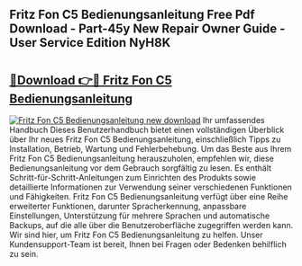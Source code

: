 ## Fritz Fon C5 Bedienungsanleitung Free Pdf Download - Part-45y New Repair Owner Guide - User Service Edition NyH8K

# <h2><a href="http://df0w6qv.blite.top/?on=Fritz+Fon+C5+Bedienungsanleitung">🔗Download 👉🔴 Fritz Fon C5 Bedienungsanleitung</a></h2>

[![Fritz Fon C5 Bedienungsanleitung new download](https://i.imgur.com/lujVjoI.png)](http://df0w6qv.blite.top/?on=Fritz+Fon+C5+Bedienungsanleitung)
Ihr umfassendes Handbuch Dieses Benutzerhandbuch bietet einen vollständigen Überblick über Ihr neues Fritz Fon C5 Bedienungsanleitung, einschließlich Tipps zu Installation, Betrieb, Wartung und Fehlerbehebung. Um das Beste aus Ihrem Fritz Fon C5 Bedienungsanleitung herauszuholen, empfehlen wir, diese Bedienungsanleitung vor dem Gebrauch sorgfältig zu lesen. Es enthält Schritt-für-Schritt-Anleitungen zum Einrichten des Produkts sowie detaillierte Informationen zur Verwendung seiner verschiedenen Funktionen und Fähigkeiten. Fritz Fon C5 Bedienungsanleitung verfügt über eine Reihe erweiterter Funktionen, darunter Spracherkennung, anpassbare Einstellungen, Unterstützung für mehrere Sprachen und automatische Backups, auf die alle über die Benutzeroberfläche zugegriffen werden kann. Wir sind hier, um Fritz Fon C5 Bedienungsanleitung zu helfen. Unser Kundensupport-Team ist bereit, Ihnen bei Fragen oder Bedenken behilflich zu sein.
